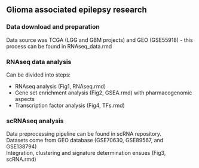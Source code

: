## Glioma associated epilepsy research
### Data download and preparation
Data source was TCGA (LGG and GBM projects) and GEO (GSE55918) - this process can be found in RNAseq_data.rmd
### RNAseq data analysis
Can be divided into steps:
 - RNAseq analysis (Fig1, RNAseq.rmd)
 - Gene set enrichment analysis (Fig2, GSEA.rmd) with pharmacogenomic aspects
 - Transcription factor analysis (Fig4, TFs.rmd)
### scRNAseq analysis
Data preprocessing pipeline can be found in scRNA repository.  
Datasets come from GEO database (GSE70630, GSE89567, and GSE138794)   
Integration, clustering and signature determination ensues (Fig3, scRNA.rmd)
